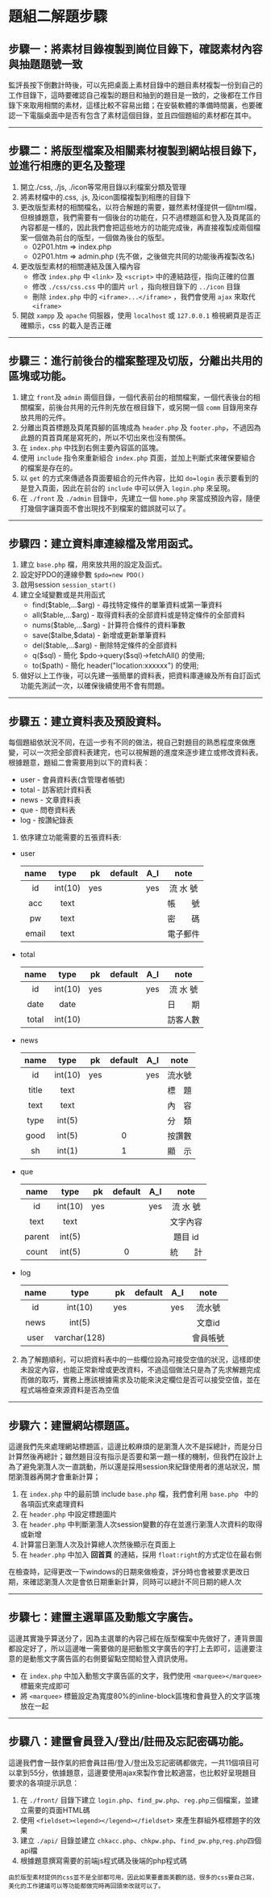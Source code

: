# 題組二解題步驟

## 步驟一：將素材目錄複製到崗位目錄下，確認素材內容與抽題題號一致
監評長按下倒數計時後，可以先把桌面上素材目錄中的題目素材複製一份到自己的工作目錄下，這時要確認自己複製的題目和抽到的題目是一致的，之後都在工作目錄下來取用相關的素材，這樣比較不容易出錯；在安裝軟體的準備時間裏，也要確認一下電腦桌面中是否有包含了素材這個目錄，並且四個題組的素材都在其中。

---

## 步驟二：將版型檔案及相關素材複製到網站根目錄下，並進行相應的更名及整理
  1. 開立./css, ./js, ./icon等常用目錄以利檔案分類及管理
  2. 將素材檔中的.css, .js, 及icon圖檔複製到相應的目錄下
  3. 更改版型素材的相關檔名，以符合解題的需要，雖然素材僅提供一個html檔，但根據題意，我們需要有一個後台的功能在，只不過標題區和登入及頁尾區的內容都是一樣的，因此我們會把這些地方的功能完成後，再直接複製成兩個檔案一個做為前台的版型，一個做為後台的版型。
      * 02P01.htm => index.php
      * 02P01.htm => admin.php (先不做，之後做完共同的功能後再複製改名)
  4. 更改版型素材的相關連結及匯入檔內容
      * 修改 `index.php` 中 `<link>` 及 `<script>` 中的連結路徑，指向正確的位置
      * 修改 `./css/css.css` 中的圖片 `url` ，指向根目錄下的 `../icon` 目錄
      * 刪除 `index.php` 中的 `<iframe>...</iframe>` ，我們會使用 `ajax` 來取代 `<iframe>`
  5. 開啟 `xampp` 及 `apache` 伺服器，使用 `localhost` 或 `127.0.0.1` 檢視網頁是否正確顯示，css 的載入是否正確

---

## 步驟三：進行前後台的檔案整理及切版，分離出共用的區塊或功能。
  1. 建立 `front`及 `admin` 兩個目錄，一個代表前台的相關檔案，一個代表後台的相關檔案，前後台共用的元件則先放在根目錄下，或另開一個 `comm` 目錄用來存放共用的元件。
  2. 分離出頁首標題及頁尾頁腳的區塊成為 `header.php` 及 `footer.php`，不過因為此題的頁首頁尾是寫死的，所以不切出來也沒有關係。
  3. 在 `index.php` 中找到右側主要內容區的區塊。
  4. 使用 `include` 指令來重新組合 `index.php` 頁面，並加上判斷式來確保要組合的檔案是存在的。
  5. 以 `get` 的方式來傳遞各頁面要組合的元件內容，比如 `do=login` 表示要看到的是登入頁面，因此在前台的 `include` 中可以併入 `login.php` 來呈現。
  6. 在 `./front` 及 `./admin` 目錄中，先建立一個 `home.php` 來當成預設內容，隨便打幾個字讓頁面不會出現找不到檔案的錯誤就可以了。

---

## 步驟四：建立資料庫連線檔及常用函式。
  1. 建立 `base.php` 檔，用來放共用的設定及函式。
  2. 設定好PDO的連線參數 `$pdo=new PDO()`
  3. 啟用session `session_start()`
  4. 建立全域變數或是共用函式
      * find(\$table,...\$arg) - 尋找特定條件的單筆資料或第一筆資料
      * all(\$table,...\$arg) - 取得資料表的全部資料或是特定條件的全部資料
      * nums(\$table,...\$arg) - 計算符合條件的資料筆數
      * save(\$talbe,\$data) - 新增或更新單筆資料
      * del(\$table,...\$arg) - 刪除特定條件的全部資料
      * q(\$sql) - 簡化 \$pdo->query(\$sql)->fetchAll() 的使用;
      * to(\$path) - 簡化 header("location:xxxxxx") 的使用;
  5. 做好以上工作後，可以先建一張簡單的資料表，把資料庫連線及所有自訂函式功能先測試一次，以確保後續使用不會有問題。

---

## 步驟五：建立資料表及預設資料。
每個題組依狀況不同，在這一步有不同的做法，視自己對題目的熟悉程度來做應變，可以一次把全部資料表建完，也可以視解題的進度來逐步建立或修改資料表。
根據題意，題組二會需要用到以下的資料表：
* user - 會員資料表(含管理者帳號)
* total - 訪客統計資料表
* news - 文章資料表
* que - 問卷資料表
* log - 按讚紀錄表

1. 依序建立功能需要的五張資料表:
  * user

    | name |  type  |  pk | default | A_I |   note   |
    |:----:|:------:|:---:|:-------:|:---:|:--------:|
    |id    |int(10) | yes |         | yes | 流 水 號 |
    |acc   |text    |     |         |     | 帳　　號 |
    |pw    |text    |     |         |     | 密　　碼 |
    |email |text    |     |         |     | 電子郵件 |
    
  * total

    | name |  type  |  pk | default | A_I |   note  |
    |:----:|:------:|:---:|:-------:|:---:|:-------:|
    |id    |int(10) | yes |         | yes | 流 水 號 |
    |date  |date    |     |         |     | 日　　期 |
    |total |int(10) |     |         |     | 訪客人數 |

  * news
  
    | name |  type  |  pk | default | A_I |  note  |
    |:----:|:------:|:---:|:-------:|:---:|:------:|
    |id    |int(10) | yes |         | yes | 流水號 |
    |title |text    |     |         |     | 標　題 |
    |text  |text    |     |         |     | 內　容 |
    |type  |int(5)  |     |         |     | 分　類 |
    |good  |int(5)  |     |   0     |     | 按讚數 |  
    |sh    |int(1)  |     |   1     |     | 顯　示 |

  * que

    | name |  type  |  pk | default | A_I |   note   |
    |:----:|:------:|:---:|:-------:|:---:|:--------:|
    |id    |int(10) | yes |         | yes | 流 水 號 |
    |text  |text    |     |         |     | 文字內容 |
    |parent|int(5)  |     |         |     | 題目 id  |
    |count |int(5)  |     |   0     |     | 統　　計 |

  * log

    | name |  type       |  pk | default | A_I |   note  |
    |:----:|:-----------:|:---:|:-------:|:---:|:--------:|
    |id    |int(10)      | yes |         | yes | 流水號   |
    |news  |int(5)       |     |         |     | 文章id   |
    |user  |varchar(128) |     |         |     | 會員帳號 |

2. 為了解題順利，可以把資料表中的一些欄位設為可接受空值的狀況，這樣即使未設定內容，也能正常新增或更改資料，不過這個做法只是為了先求解題完成而做的取巧，實務上應該根據需求及功能來決定欄位是否可以接受空值，並在程式端檢查來源資料是否為空值

---

## 步驟六：建置網站標題區。
這邊我們先來處理網站標題區，這邊比較麻煩的是瀏灠人次不是採總計，而是分日計算然後再總計；雖然題目沒有指示是否要和第一題一樣的機制，但我們在設計上為了避免瀏灠人次一直跳動，所以還是採用session來紀錄使用者的進站狀況，關閉瀏灠器再開才會重新計算；

1. 在 `index.php` 中的最前頭 include `base.php` 檔，我們會利用 `base.php ` 中的各項函式來處理資料
2. 在 `header.php` 中設定標題圖片
3. 在 `header.php` 中判斷瀏灠人次session變數的存在並進行瀏灠人次資料的取得或新增
4. 計算當日瀏灠人次及計算總人次然後顯示在頁面上
5. 在 `header.php` 中加入 **回首頁** 的連結，採用 `float:right`的方式定位在最右側

在檢查時，記得更改一下windows的日期來做檢查，評分時也會被要求更改日期，來確認瀏灠人次是會依日期重新計算，同時可以總計不同日期的總人次

---

## 步驟七：建置主選單區及動態文字廣告。
這邊其實幾乎算送分了，因為主選單的內容己經在版型檔案中先做好了，連背景圖都設定好了，所以這邊唯一需要做的是把動態文字廣告的字打上去即可，這邊要注意的是動態文字廣告區的右側要留點空間給登入資訊使用。
* 在 `index.php` 中加入動態文字廣告區的文字，我們使用 `<marquee></marquee>` 標籤來完成即可
* 將 `<marquee>` 標籤設定為寬度80%的inline-block區塊和會員登入的文字區塊放在一起

---

## 步驟八：建置會員登入/登出/註冊及忘記密碼功能。
這邊我們會一鼓作氣的把會員註冊/登入/登出及忘記密碼都做完，一共11個項目可以拿到55分，依據題意，這邊要使用ajax來製作會比較適當，也比較好呈現題目要求的各項提示訊息：
1. 在 `./front/` 目錄下建立 `login.php`、`find_pw.php`、`reg.php`三個檔案，並建立需要的頁面HTML碼
2. 使用 `<fieldset><legend></legend></fieldset>` 來產生群組外框標題字的效果
3. 建立 `./api/` 目錄並建立 `chkacc.php`、`chkpw.php`、`find_pw.php`,`reg.php`四個api檔
4. 根據題意撰寫需要的前端js程式碼及後端的php程式碼

```
由於版型素材提供的css並不是全部都可用，因此如果要畫面美觀的話，很多的css要自己寫，
美化的工作建議可以等功能都做完時再回頭來改就可以了。
```
